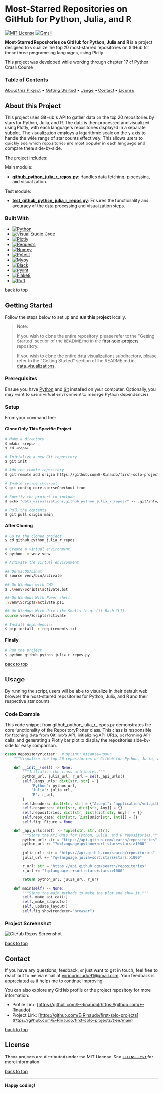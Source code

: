 # Most-Starred Repositories on GitHub for Python, Julia, and R

[![MIT License][license-shield]][license-url]
[![Gmail][Gmail-shield]][Gmail-url]

**Most-Starred Repositories on GitHub for Python, Julia and R** is a project designed to visualize the top 20 most-starred repositories on GitHub for these three programming languages, using Plotly.

This project was developed while working through chapter 17 of Python Crash Course.

<!-- markdownlint-disable MD001 -->
### Table of Contents

[About this Project](#about-this-project) •
[Getting Started](#getting-started) •
[Usage](#usage) •
[Contact](#contact) •
[License](#license)
<!-- markdownlint-enable MD001 -->

## About this Project

This project uses GitHub's API to gather data on the top 20 repositories by stars for Python, Julia, and R. The data is then processed and visualized using Plotly, with each language's repositories displayed in a separate subplot. The visualization employs a logarithmic scale on the y-axis to handle the wide range of star counts effectively. This allows users to quickly see which repositories are most popular in each language and compare them side-by-side.

The project includes:

Main module:

+ **[github_python_julia_r_repos.py][GitHub-Python-R-Julia-Repos-url]**:
Handles data fetching, processing, and visualization.

Test module:

+ **[test_github_python_julia_r_repos.py][Test-GitHub-Python-R-Julia-Repos-url]**:
Ensures the functionality and accuracy of the data processing and visualization steps.

### Built With

+ [![Python][Python-badge]][Python-url]
+ [![Visual Studio Code][VSCode-badge]][VSCode-url]
+ [![Plotly][Plotly-badge]][Plotly-url]
+ [![Requests][Requests-badge]][Requests-url]
+ [![Numpy][Numpy-badge]][Numpy-url]
+ [![Pytest][Pytest-badge]][Pytest-url]
+ [![Mypy][Mypy-badge]][Mypy-url]
+ [![Black][Black-badge]][Black-url]
+ [![Pylint][Pylint-badge]][Pylint-url]
+ [![Flake8][Flake8-badge]][Flake8-url]
+ [![Ruff][Ruff-badge]][Ruff-url]
  
[back to top](#most-starred-repositories-on-github-for-python-julia-and-r)

## Getting Started

Follow the steps below to set up and **run this project** locally.

> Note:
>
> If you wish to clone the entire repository, please refer to the "Getting Started" section of the README.md in the [first-solo-projects][First-Solo-Projects-url] repository.
>
> If you wish to clone the entire data visualizations subdirectory, please refer to the "Getting Started" section of the README.md in [data_visualizations][Data-Visualizations-url].
>

### Prerequisites

Ensure you have [Python][Python-download] and [Git][Git-download] installed on your computer.
Optionally, you may want to use a virtual environment to manage Python dependencies.

### Setup

From your command line:

#### Clone Only This Specific Project

```bash
# Make a directory
$ mkdir <repo>
$ cd <repo>

# Initialize a new Git repository
$ git init

# Add the remote repository
$ git remote add origin https://github.com/E-Rinaudo/first-solo-projects.git

# Enable sparse checkout
$ git config core.sparseCheckout true

# Specify the project to include
$ echo "data_visualizations/github_python_julia_r_repos/" >> .git/info/sparse-checkout

# Pull the contents
$ git pull origin main
```

#### After Cloning

```bash
# Go to the cloned project
$ cd github_python_julia_r_repos

# Create a virtual environment
$ python -m venv venv

# Activate the virtual environment

## On macOS/Linux
$ source venv/bin/activate

## On Windows with CMD
$ .\venv\Scripts\activate.bat

## On Windows With Power shell.
.\venv\Scripts\activate.ps1

## On Windows With Unix Like Shells (e.g. Git Bash CLI).
source venv/Scripts/activate

# Install dependencies
$ pip install -r requirements.txt
```

#### Finally

```bash
# Run the project
$ python github_python_julia_r_repos.py
```

[back to top](#most-starred-repositories-on-github-for-python-julia-and-r)

## Usage

By running the script, users will be able to visualize in their default web browser the most-starred repositories for Python, Julia, and R and their respective star counts.

### Code Example

This code snippet from github_python_julia_r_repos.py demonstrates the core functionality of the RepositoryPlotter class. This class is responsible for fetching data from GitHub's API, initializing API URLs, performing API calls, and generating a Plotly bar plot to display the repositories side-by-side for easy comparison.

```py
class RepositoryPlotter:  # pylint: disable=R0903
    """Visualize the top 20 repositories on GitHub for Python, Julia, and R."""

    def __init__(self) -> None:
        """Initialize the class attributes."""
        python_url, julia_url, r_url = self._api_urls()
        self.langs_urls: dict[str, str] = {
            "Python": python_url,
            "Julia": julia_url,
            "R": r_url,
        }
        self.headers: dict[str, str] = {"Accept": "application/vnd.github.v3+json"}
        self.responses: dict[str, dict[str, Any]] = {}
        self.repositories: dict[str, list[dict[str, Any]]] = {}
        self.repo_data: dict[str, list[Union[str, int]]] = {}
        self.fig: Figure = None

    def _api_urls(self) -> tuple[str, str, str]:
        """Store the API URLs for Python, Julia, and R repositories."""
        python_url: str = "https://api.github.com/search/repositories"
        python_url += "?q=language:python+sort:stars+stars:>1000"

        julia_url: str = "https://api.github.com/search/repositories"
        julia_url += "?q=language:julia+sort:stars+stars:>1000"

        r_url: str = "https://api.github.com/search/repositories"
        r_url += "?q=language:r+sort:stars+stars:>1000"

        return python_url, julia_url, r_url
```

```py
    def main(self) -> None:
        """Store the main methods to make the plot and show it."""
        self._make_api_call()
        self._make_subplots()
        self._update_layout()
        self.fig.show(renderer="browser")
```

### Project Screenshot

![GitHub Repos Screenshot][Screenshot-url]

[back to top](#most-starred-repositories-on-github-for-python-julia-and-r)

## Contact

If you have any questions, feedback, or just want to get in touch, feel free to reach out to me via email at <enricorinaudo91@gmail.com>.
Your feedback is appreciated as it helps me to continue improving.

You can also explore my GitHub profile or the project repository for more information:

+ Profile Link: [https://github.com/E-Rinaudo](https://github.com/E-Rinaudo)
+ Project Link: [https://github.com/E-Rinaudo/first-solo-projects](https://github.com/E-Rinaudo/first-solo-projects/tree/main)

[back to top](#most-starred-repositories-on-github-for-python-julia-and-r)

## License

These projects are distributed under the MIT License. See [`LICENSE.txt`][license-url] for more information.

[back to top](#most-starred-repositories-on-github-for-python-julia-and-r)

---

**Happy coding!**

<!-- SHIELDS -->
[license-shield]: https://img.shields.io/github/license/E-Rinaudo/first-solo-projects.svg?style=flat
[license-url]: https://github.com/E-Rinaudo/first-solo-projects/blob/main/LICENSE.txt
[Gmail-shield]: https://img.shields.io/badge/Gmail-D14836?style=flat&logo=gmail&logoColor=white
[Gmail-url]: mailto:enricorinaudo91@gmail.com

<!-- BADGES -->
[Python-badge]: https://img.shields.io/badge/python-3670A0?logo=python&logoColor=ffdd54&style=flat
[Python-url]: https://docs.python.org/3/
[VSCode-badge]: https://img.shields.io/badge/Visual%20Studio%20Code-007ACC?logo=visualstudiocode&logoColor=fff&style=flat
[VSCode-url]: https://code.visualstudio.com/docs
[Plotly-badge]: https://img.shields.io/badge/Plotly-3F4F75?logo=plotly&logoColor=white&style=flat
[Plotly-url]: https://plotly.com/python/
[Requests-badge]: https://img.shields.io/badge/requests-%2335C2C2?style=flat&logo=requests&logoColor=white
[Requests-url]: https://requests.readthedocs.io/en/latest/
[Numpy-badge]: https://img.shields.io/badge/numpy-%234B8BBE?style=flat&logo=numpy&logoColor=white
[Numpy-url]: https://numpy.org/doc/stable/
[Pytest-badge]: https://img.shields.io/badge/pytest-%23123A6C?style=flat&logo=pytest&logoColor=white
[Pytest-url]: https://docs.pytest.org/en/stable/contents.html
[Mypy-badge]: https://img.shields.io/badge/mypy-checked-blue?style=flat
[Mypy-url]: https://mypy.readthedocs.io/
[Black-badge]: https://img.shields.io/badge/code%20style-black-000000.svg
[Black-url]: https://black.readthedocs.io/en/stable/
[Pylint-badge]: https://img.shields.io/badge/linting-pylint-yellowgreen?style=flat
[Pylint-url]: https://pylint.readthedocs.io/
[Ruff-badge]: https://img.shields.io/endpoint?url=https://raw.githubusercontent.com/astral-sh/ruff/main/assets/badge/v2.json
[Ruff-url]: https://docs.astral.sh/ruff/tutorial/
[Flake8-badge]: https://img.shields.io/badge/linting-flake8-blue?style=flat
[Flake8-url]: https://flake8.pycqa.org/en/latest/

<!-- PROJECTS LINKS -->
[GitHub-Python-R-Julia-Repos-url]: https://github.com/E-Rinaudo/first-solo-projects/blob/main/data_visualizations/github_python_julia_r_repos/github_python_julia_r_repos.py
[Test-GitHub-Python-R-Julia-Repos-url]: https://github.com/E-Rinaudo/first-solo-projects/blob/main/data_visualizations/github_python_julia_r_repos/test_github_python_julia_r_repos.py
[Data-Visualizations-url]: https://github.com/E-Rinaudo/first-solo-projects/tree/main/data_visualizations

<!-- SCREENSHOT -->
[Screenshot-url]: screenshot/github_repos.png

<!-- MAIN README -->
[First-Solo-Projects-url]: https://github.com/E-Rinaudo/first-solo-projects/blob/main/README.md

<!-- PREREQUISITES LINKS -->
[Python-download]: https://www.python.org/downloads/
[Git-download]: https://git-scm.com
